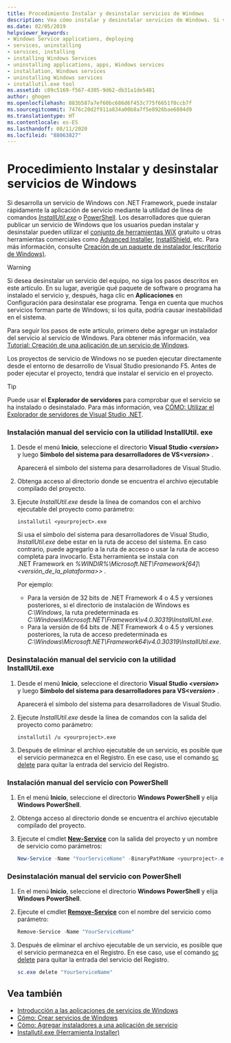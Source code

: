 ```yaml
---
title: Procedimiento Instalar y desinstalar servicios de Windows
description: Vea cómo instalar y desinstalar servicios de Windows. Si va a desarrollar un servicio de Windows con .NET, puede usar InstallUtil.exe o PowerShell.
ms.date: 02/05/2019
helpviewer_keywords:
- Windows Service applications, deploying
- services, uninstalling
- services, installing
- installing Windows Services
- uninstalling applications, apps, Windows services
- installation, Windows services
- uninstalling Windows services
- installutil.exe tool
ms.assetid: c89c5169-f567-4305-9d62-db31a1de5481
author: ghogen
ms.openlocfilehash: 883b587a7ef60bc686d6f453c775f6651f0ccb7f
ms.sourcegitcommit: 7476c20d2f911a834a00b8a7f5e8926bae6804d9
ms.translationtype: HT
ms.contentlocale: es-ES
ms.lasthandoff: 08/11/2020
ms.locfileid: "88063827"
---
```

# <a name="how-to-install-and-uninstall-windows-services"></a>Procedimiento Instalar y desinstalar servicios de Windows

Si desarrolla un servicio de Windows con .NET Framework, puede instalar rápidamente la aplicación de servicio mediante la utilidad de línea de comandos [*InstallUtil.exe*](../tools/installutil-exe-installer-tool.md) o [PowerShell](/powershell/scripting/overview). Los desarrolladores que quieran publicar un servicio de Windows que los usuarios puedan instalar y desinstalar pueden utilizar el [conjunto de herramientas WiX](https://wixtoolset.org/) gratuito u otras herramientas comerciales como [Advanced Installer](https://www.advancedinstaller.com/), [InstallShield](https://www.revenera.com/install/products/installshield.html), etc. Para más información, consulte [Creación de un paquete de instalador (escritorio de Windows)](/visualstudio/deployment/deploying-applications-services-and-components#create-an-installer-package-windows-desktop).

> [!WARNING]
> Si desea desinstalar un servicio del equipo, no siga los pasos descritos en este artículo. En su lugar, averigüe qué paquete de software o programa ha instalado el servicio y, después, haga clic en **Aplicaciones** en Configuración para desinstalar ese programa. Tenga en cuenta que muchos servicios forman parte de Windows; si los quita, podría causar inestabilidad en el sistema.

Para seguir los pasos de este artículo, primero debe agregar un instalador del servicio al servicio de Windows. Para obtener más información, vea [Tutorial: Creación de una aplicación de un servicio de Windows](walkthrough-creating-a-windows-service-application-in-the-component-designer.md).

Los proyectos de servicio de Windows no se pueden ejecutar directamente desde el entorno de desarrollo de Visual Studio presionando F5. Antes de poder ejecutar el proyecto, tendrá que instalar el servicio en el proyecto.

> [!TIP]
> Puede usar el **Explorador de servidores** para comprobar que el servicio se ha instalado o desinstalado. Para más información, vea [CÓMO: Utilizar el Explorador de servidores de Visual Studio .NET](https://support.microsoft.com/help/316649/how-to-use-the-server-explorer-in-visual-studio-net-and-visual-studio).

### <a name="install-your-service-manually-using-installutilexe-utility"></a>Instalación manual del servicio con la utilidad InstallUtil. exe

1. Desde el menú **Inicio**, seleccione el directorio **Visual Studio \<*version*>** y luego **Símbolo del sistema para desarrolladores de VS\<*version*>** .

     Aparecerá el símbolo del sistema para desarrolladores de Visual Studio.

2. Obtenga acceso al directorio donde se encuentra el archivo ejecutable compilado del proyecto.

3. Ejecute *InstallUtil.exe* desde la línea de comandos con el archivo ejecutable del proyecto como parámetro:

    ```console
    installutil <yourproject>.exe
    ```

     Si usa el símbolo del sistema para desarrolladores de Visual Studio, *InstallUtil.exe* debe estar en la ruta de acceso del sistema. En caso contrario, puede agregarlo a la ruta de acceso o usar la ruta de acceso completa para invocarlo. Esta herramienta se instala con .NET Framework en *%WINDIR%\Microsoft.NET\Framework[64]\\<versión_de_la_plataforma>\>* .

     Por ejemplo:
     - Para la versión de 32 bits de .NET Framework 4 o 4.5 y versiones posteriores, si el directorio de instalación de Windows es *C:\Windows*, la ruta predeterminada es *C:\Windows\Microsoft.NET\Framework\v4.0.30319\InstallUtil.exe*.
     - Para la versión de 64 bits de .NET Framework 4 o 4.5 y versiones posteriores, la ruta de acceso predeterminada es *C:\Windows\Microsoft.NET\Framework64\v4.0.30319\InstallUtil.exe*.

### <a name="uninstall-your-service-manually-using-installutilexe-utility"></a>Desinstalación manual del servicio con la utilidad InstallUtil.exe

1. Desde el menú **Inicio**, seleccione el directorio **Visual Studio \<*version*>** y luego **Símbolo del sistema para desarrolladores para VS\<*version*>** .

     Aparecerá el símbolo del sistema para desarrolladores de Visual Studio.

2. Ejecute *InstallUtil.exe* desde la línea de comandos con la salida del proyecto como parámetro:

    ```console
    installutil /u <yourproject>.exe
    ```

3. Después de eliminar el archivo ejecutable de un servicio, es posible que el servicio permanezca en el Registro. En ese caso, use el comando [sc delete](/windows-server/administration/windows-commands/sc-delete) para quitar la entrada del servicio del Registro.

### <a name="install-your-service-manually-using-powershell"></a>Instalación manual del servicio con PowerShell

1. En el menú **Inicio**, seleccione el directorio **Windows PowerShell** y elija **Windows PowerShell**.

2. Obtenga acceso al directorio donde se encuentra el archivo ejecutable compilado del proyecto.

3. Ejecute el cmdlet [**New-Service**](/powershell/module/microsoft.powershell.management/new-service) con la salida del proyecto y un nombre de servicio como parámetros:

    ```powershell
    New-Service -Name "YourServiceName" -BinaryPathName <yourproject>.exe
    ```

### <a name="uninstall-your-service-manually-using-powershell"></a>Desinstalación manual del servicio con PowerShell

1. En el menú **Inicio**, seleccione el directorio **Windows PowerShell** y elija **Windows PowerShell**.

2. Ejecute el cmdlet [**Remove-Service**](/powershell/module/microsoft.powershell.management/remove-service) con el nombre del servicio como parámetro:

    ```powershell
    Remove-Service -Name "YourServiceName"
    ```

3. Después de eliminar el archivo ejecutable de un servicio, es posible que el servicio permanezca en el Registro. En ese caso, use el comando [sc delete](/windows-server/administration/windows-commands/sc-delete) para quitar la entrada del servicio del Registro.

    ```powershell
    sc.exe delete "YourServiceName"
    ```

## <a name="see-also"></a>Vea también

- [Introducción a las aplicaciones de servicios de Windows](introduction-to-windows-service-applications.md)
- [Cómo: Crear servicios de Windows](how-to-create-windows-services.md)
- [Cómo: Agregar instaladores a una aplicación de servicio](how-to-add-installers-to-your-service-application.md)
- [Installutil.exe (Herramienta Installer)](../tools/installutil-exe-installer-tool.md)
